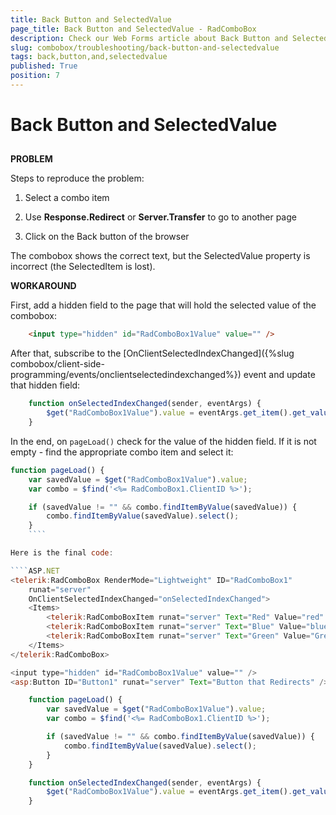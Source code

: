 ```yaml
---
title: Back Button and SelectedValue
page_title: Back Button and SelectedValue - RadComboBox
description: Check our Web Forms article about Back Button and SelectedValue.
slug: combobox/troubleshooting/back-button-and-selectedvalue
tags: back,button,and,selectedvalue
published: True
position: 7
---
```


# Back Button and SelectedValue



## 

**PROBLEM**

Steps to reproduce the problem:

1. Select a combo item

2. Use **Response.Redirect** or **Server.Transfer** to go to another page

3. Click on the Back button of the browser

The combobox shows the correct text, but the SelectedValue property is incorrect (the SelectedItem is lost).

**WORKAROUND**

First, add a hidden field to the page that will hold the selected value of the combobox:

````HTML
	<input type="hidden" id="RadComboBox1Value" value="" />
````

After that, subscribe to the [OnClientSelectedIndexChanged]({%slug combobox/client-side-programming/events/onclientselectedindexchanged%}) event and update that hidden field:

````JavaScript
	function onSelectedIndexChanged(sender, eventArgs) {
		$get("RadComboBox1Value").value = eventArgs.get_item().get_value();
	}
````

In the end, on `pageLoad()` check for the value of the hidden field. If it is not empty - find the appropriate combo item and select it:

````JavaScript
function pageLoad() {
	var savedValue = $get("RadComboBox1Value").value;
	var combo = $find('<%= RadComboBox1.ClientID %>');

	if (savedValue != "" && combo.findItemByValue(savedValue)) {
		combo.findItemByValue(savedValue).select();
	}
	````

Here is the final code:

````ASP.NET
<telerik:RadComboBox RenderMode="Lightweight" ID="RadComboBox1"
	runat="server"
	OnClientSelectedIndexChanged="onSelectedIndexChanged">
	<Items>
		<telerik:RadComboBoxItem runat="server" Text="Red" Value="red" />
		<telerik:RadComboBoxItem runat="server" Text="Blue" Value="blue" />
		<telerik:RadComboBoxItem runat="server" Text="Green" Value="Green" />
	</Items>
</telerik:RadComboBox>

<input type="hidden" id="RadComboBox1Value" value="" />
<asp:Button ID="Button1" runat="server" Text="Button that Redirects" />
````

````JavaScript
	function pageLoad() {
		var savedValue = $get("RadComboBox1Value").value;
		var combo = $find('<%= RadComboBox1.ClientID %>');

		if (savedValue != "" && combo.findItemByValue(savedValue)) {
			combo.findItemByValue(savedValue).select();
		}
	}

	function onSelectedIndexChanged(sender, eventArgs) {
		$get("RadComboBox1Value").value = eventArgs.get_item().get_value();
	}
````
   

